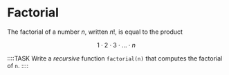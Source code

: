 # Factorial

The factorial of a number $n$, written $n!$, is equal to the product

$$
1 \cdot 2 \cdot 3 \cdot \dots \cdot n
$$

::::TASK
Write a *recursive* function `factorial(n)` that computes the factorial of `n`.
::::
